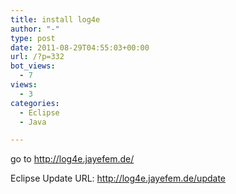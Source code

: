```yaml
---
title: install log4e
author: "-"
type: post
date: 2011-08-29T04:55:03+00:00
url: /?p=332
bot_views:
  - 7
views:
  - 3
categories:
  - Eclipse
  - Java

---
```

go to http://log4e.jayefem.de/

Eclipse Update URL: http://log4e.jayefem.de/update